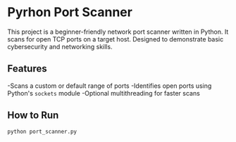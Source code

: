 # Pyrhon Port Scanner

This project is a beginner-friendly network port scanner written in Python. 
It scans for open TCP ports on a target host. Designed to demonstrate basic cybersecurity and networking skills.

## Features
-Scans a custom or default range of ports
-Identifies open ports using Python's `sockets` module
-Optional multithreading for faster scans

## How to Run
```bash
python port_scanner.py